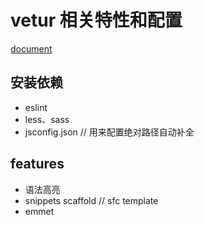 # vetur 相关特性和配置
[document](https://vuejs.github.io/vetur/)
## 安装依赖
- eslint
- less、sass
- jsconfig.json // 用来配置绝对路径自动补全
## features
- 语法高亮
- snippets scaffold // sfc template
- emmet